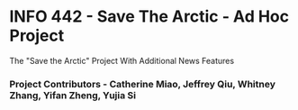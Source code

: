 # INFO 442 - Save The Arctic - Ad Hoc Project
 The "Save the Arctic" Project With Additional News Features


### Project Contributors - Catherine Miao, Jeffrey Qiu, Whitney Zhang, Yifan Zheng, Yujia Si
